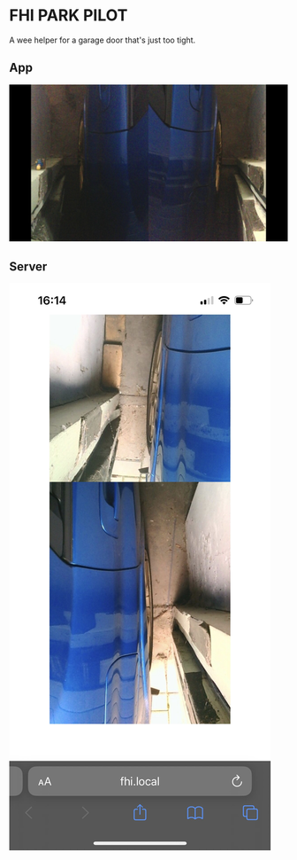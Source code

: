 # FHI PARK PILOT #

A wee helper for a garage door that's just too tight.

## App
![App screenshot](https://github.com/jchlanda/FHI/blob/assets/assets/app.jpg)

## Server
![Client screenshot](https://github.com/jchlanda/FHI/blob/assets/assets/client.jpg)
